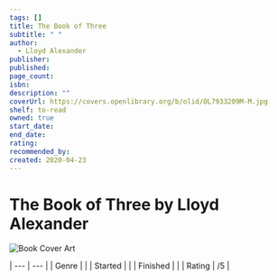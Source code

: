 ```yaml
---
tags: []
title: The Book of Three
subtitle: " "
author:
  - Lloyd Alexander
publisher: 
published: 
page_count: 
isbn: 
description: ""
coverUrl: https://covers.openlibrary.org/b/olid/OL7933209M-M.jpg
shelf: to-read
owned: true
start_date: 
end_date: 
rating: 
recommended_by: 
created: 2020-04-23
---
```


# The Book of Three by Lloyd Alexander

![Book Cover Art](https://covers.openlibrary.org/b/olid/OL7933209M-M.jpg)


| --- | --- |
| Genre |  |
| Started |  |
| Finished |  |
| Rating | /5 |

